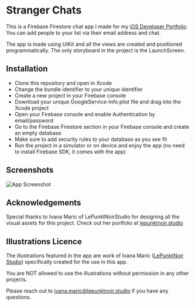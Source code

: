 
# Stranger Chats

This is a Firebase Firestore chat app I made for my [iOS Developer Portfolio](https://viktormauzer.github.io). You can add people to your list via their email address and chat. 

The app is made using UIKit and all the views are created and positioned programmatically. The only storyboard in the project is the LaunchScreen.

## Installation

 - Clone this repository and open in Xcode
 - Change the bundle identifier to your unique identifier
 - Create a new project in your Firebase console
 - Download your unique GoogleService-Info.plist file and drag into the Xcode project
 - Open your Firebase console and enable Authentication by email/password
 - Go to the Firebase Firestore section in your Firebase console and create an empty database
 - Make sure to add security rules to your database as you see fit 
 - Run the project in a simulator or on device and enjoy the app (no need to install Firebase SDK, it comes with the app)
    
## Screenshots

![App Screenshot](https://viktormauzer.github.io/img/stranger-chats/AllScreensDark.png)


## Acknowledgements
Special thanks to Ivana Maric of LePunktNoirStudio for designing all the visual assets for this project. Check out her portfolio at [lepunktnoir.studio](https://lepunktnoir.studio)

## Illustrations Licence
The illustrations featured in the app are work of Ivana Maric ([LePunktNoir Studio](https://lepunktnoir.studio)) specifically created for the use in this app. 

You are NOT allowed to use the illustrations without permission in any other projects. 

Please reach out to ivana.maric@lepunktnoir.studio if you have any questions. 


